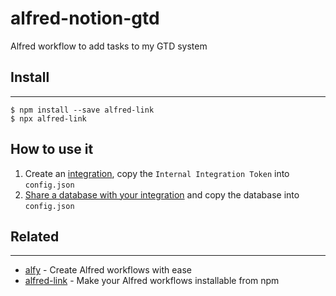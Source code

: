 # alfred-notion-gtd

Alfred workflow to add tasks to my GTD system

## Install

---

```
$ npm install --save alfred-link
$ npx alfred-link
```

## How to use it

1. Create an [integration](https://developers.notion.com/docs/getting-started#step-1-create-an-integration), copy the `Internal Integration Token` into `config.json`
2. [Share a database with your integration](https://developers.notion.com/docs/getting-started#step-2-share-a-database-with-your-integration) and copy the database into `config.json`

## Related

---

- [alfy](https://github.com/sindresorhus/alfy) - Create Alfred workflows with ease
- [alfred-link](https://github.com/SamVerschueren/alfred-link) - Make your Alfred workflows installable from npm
